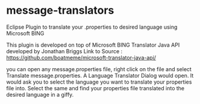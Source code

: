 message-translators
===================

Eclipse Plugin to translate your .properties to desired language using Microsoft BING

This plugin is developed on top of Microsoft BING Translator Java API developed by Jonathan Briggs
Link to Source : https://github.com/boatmeme/microsoft-translator-java-api/

you can open any message.properties file, right click on the file and select Translate message.properties.
A Language Translator Dialog would open. 
It would ask you to select the language you want to translate your properties file into.
Select the same and find your properties file translated into the desired language in a giffy.
